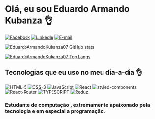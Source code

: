 # Olá, eu sou Eduardo Armando Kubanza 👌
[![Facebook](https://img.shields.io/badge/Facebook-1877F2?style=for-the-badge&logo=facebook&logoColor=white)](https://m.facebook.com/joanadelfina.pembele)
[![LinkedIn](https://img.shields.io/badge/LinkedIn-0077B5?style=for-the-badge&logo=linkedin&logoColor=white)](https://www.linkedin.com/in/eduardo-armando-kubanza-321968271)
<a href="mailto:edukubanza17@gmail.com"> <img src="https://img.shields.io/badge/Gmail-D14836?style=for-the-badge&logo=gmail&logoColor=white" alt="E-mail" /></a>
<br>

![EduardoArmandoKubanza07 GitHub stats](https://github-readme-stats.vercel.app/api?username=EduardoArmandoKubanza07&show_icons=true&theme=dracula)

[![EduardoArmandoKubanza07 Top Langs](https://github-readme-stats.vercel.app/api/top-langs/?username=EduardoArmandoKubanza07&layout=compact)](https://github.com/EduardoArmandoKubanza07)

## Tecnologias que eu uso no meu dia-a-dia 👌

![HTML-5](https://img.shields.io/badge/HTML5-E34F26?style=for-the-badge&logo=html5&logoColor=white)
![CSS-3](https://img.shields.io/badge/CSS3-1572B6?style=for-the-badge&logo=css3&logoColor=white)
![JavaScript](https://img.shields.io/badge/JavaScript-F7DF1E?style=for-the-badge&logo=javascript&logoColor=black)
![React](https://img.shields.io/badge/React-20232A?style=for-the-badge&logo=react&logoColor=61DAFB)
![styled-components](https://img.shields.io/badge/styled--components-DB7093?style=for-the-badge&logo=styled-components&logoColor=white)
![React-Router](https://img.shields.io/badge/React_Router-CA4245?style=for-the-badge&logo=react-router&logoColor=white)
![TYPESCRIPT](https://img.shields.io/badge/TypeScript-007ACC?style=for-the-badge&logo=typescript&logoColor=white)
![Reduz](https://img.shields.io/badge/Redux-593D88?style=for-the-badge&logo=redux&logoColor=white)

### Estudante de computação , extremamente apaixonado pela tecnologia e em especial a programação.
